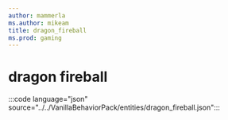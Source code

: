 ```yaml
---
author: mammerla
ms.author: mikeam
title: dragon_fireball
ms.prod: gaming
---
```


# dragon fireball

:::code language="json" source="../../VanillaBehaviorPack/entities/dragon_fireball.json":::
